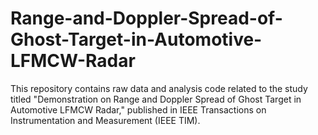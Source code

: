 # Range-and-Doppler-Spread-of-Ghost-Target-in-Automotive-LFMCW-Radar
This repository contains raw data and analysis code related to the study titled "Demonstration on Range and Doppler Spread of Ghost Target in Automotive LFMCW Radar," published in IEEE Transactions on Instrumentation and Measurement (IEEE TIM).
